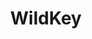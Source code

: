 ---
###############
# DO NOT EDIT
layout: project
###############

###############
# TO EDIT
# project title

title: "WildKey"

# project image
image:
 name: wildkey.png
 alt-text: "A chat application with the keyboard open and the written sentences displayed: Collects anywhere the user writes, Password and number fields are ignored, calculates more than 20 metrics" # provide a short description for the image #a11y

# short description of the project
description: "A privacy-aware keyboard toolkit for data collection in-the-wild. With it you will be able to collect everyday typing data, enabling continuous and spontaneous assessments, without collecting any sensitive information."

# people associated with the project
people:
 - afpr
 - arbs
 - tjvg

# project code
code: text_entry

# area for filter purpose
area: access

link: /wildkey/

tool: true

color: "#237fc7"

###############

###############
# actual page
---